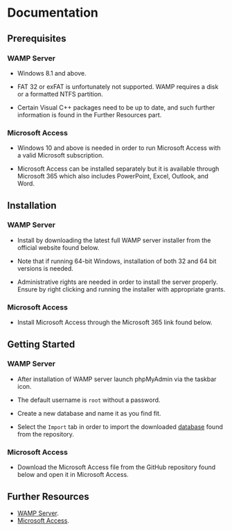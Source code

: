 # Documentation

## Prerequisites

### WAMP Server

* Windows 8.1 and above.

* FAT 32 or exFAT is unfortunately not supported. WAMP requires a disk or a formatted NTFS partition.

* Certain Visual C++ packages need to be up to date, and such further information is found in the Further Resources part.

### Microsoft Access

* Windows 10 and above is needed in order to run Microsoft Access with a valid Microsoft subscription.

* Microsoft Access can be installed separately but it is available through Microsoft 365 which also includes PowerPoint, Excel, Outlook, and Word.


## Installation 

### WAMP Server
* Install by downloading the latest full WAMP server installer from the official website found below.

* Note that if running 64-bit Windows, installation of both 32 and 64 bit versions is needed. 

* Administrative rights are needed in order to install the server properly. Ensure by right clicking and running the installer with appropriate grants.

### Microsoft Access

* Install Microsoft Access through the Microsoft 365 link found below.


## Getting Started

### WAMP Server
* After installation of WAMP server launch phpMyAdmin via the taskbar icon.

* The default username is `root` without a password.

* Create a new database and name it as you find fit.

* Select the `Import` tab in order to import the downloaded [database](https://github.com/konstantinosy/dataAnalysisPortfolioTwo/blob/main/Database.sql) found from the repository.

### Microsoft Access

* Download the Microsoft Access file from the GitHub repository found below and open it in Microsoft Access. 

## Further Resources

* [WAMP Server](https://wampserver.aviatechno.net/?lang=en&prerequis=afficher).
* [Microsoft Access](https://www.microsoft.com/en-us/microsoft-365/access).

